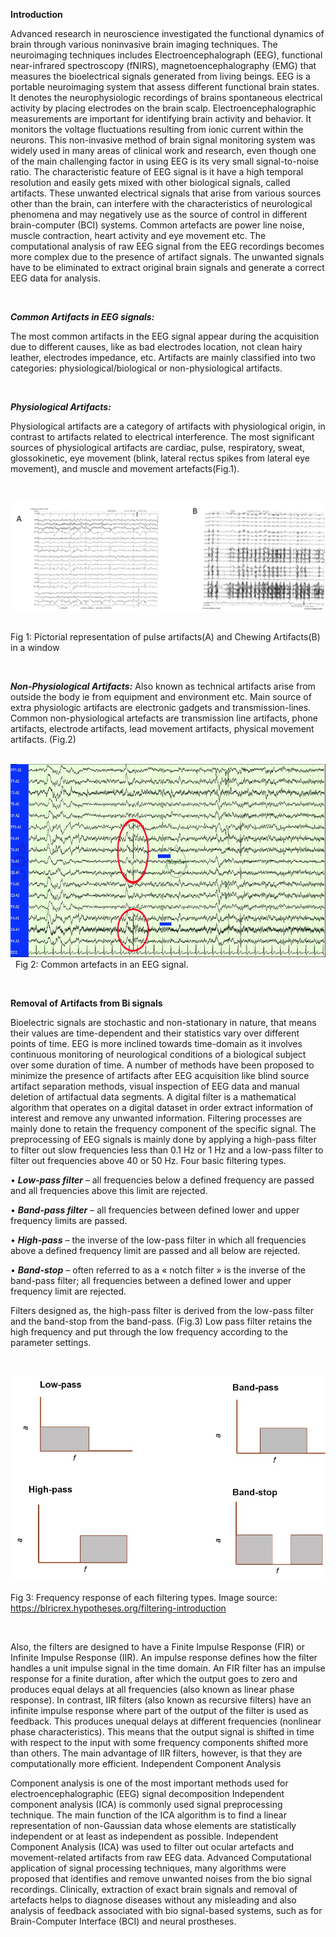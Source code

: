 
**Introduction** 

Advanced research in neuroscience investigated the functional dynamics of brain through various noninvasive brain imaging techniques. The neuroimaging techniques includes Electroencephalograph (EEG), functional near-infrared spectroscopy (fNIRS), magnetoencephalography (EMG) that measures the bioelectrical signals generated from living beings. EEG is a portable neuroimaging system that assess different functional brain states. It denotes the neurophysiologic recordings of brains spontaneous electrical activity by placing electrodes on the brain scalp. Electroencephalographic measurements are important for identifying brain activity and behavior. It monitors the voltage fluctuations resulting from ionic current within the neurons. This non-invasive method of brain signal monitoring system was widely used in many areas of clinical work and research, even though one of the main challenging factor in using EEG  is its very small signal-to-noise ratio. The characteristic feature of EEG signal is it have a high temporal resolution and easily gets mixed with other biological signals, called artifacts. These unwanted electrical signals that arise from various sources other than the brain, can interfere with the characteristics of neurological phenomena and may negatively use as the source of control in different brain-computer (BCI) systems. Common artefacts are power line noise, muscle contraction, heart activity and eye movement etc. The computational analysis of raw EEG signal from the EEG recordings becomes more complex due to the presence of artifact signals. The unwanted signals have to be eliminated to extract original brain signals and generate a correct EEG data for analysis.

&nbsp;

***Common Artifacts in EEG signals:***

 The most common artifacts in the EEG signal appear during the acquisition due to different causes, like as bad electrodes location, not clean hairy leather, electrodes impedance, etc. Artifacts are mainly classified into two categories: physiological/biological or non-physiological artifacts. 

&nbsp;

***Physiological Artifacts:*** 

Physiological artifacts are a category of artifacts with physiological origin, in contrast to artifacts related to electrical interference. The most significant sources of physiological artifacts are cardiac, pulse, respiratory, sweat, glossokinetic, eye movement (blink, lateral rectus spikes from lateral eye movement), and muscle and movement artefacts(Fig.1).

&nbsp;




![](/experiment/images/1.png)
&nbsp;

   Fig 1: Pictorial representation of pulse artifacts(A) and Chewing Artifacts(B) in a window
             
          
&nbsp;

***Non-Physiological Artifacts:*** Also known as technical artifacts arise from outside the body ie from equipment and environment etc. Main source of extra physiologic artifacts are electronic gadgets and transmission-lines. Common non-physiological artefacts are transmission line artifacts, phone artifacts, electrode artifacts, lead movement artifacts, physical movement artifacts. (Fig.2)









&nbsp;
![](/experiment/images/2.png)
&nbsp;
Fig 2: Common artefacts in an EEG signal.

&nbsp;

**Removal of Artifacts from Bi signals**

Bioelectric signals are stochastic and non-stationary in nature, that means their values are time-dependent and their statistics vary over different points of time. EEG is more inclined towards time-domain as it involves continuous monitoring of neurological conditions of a biological subject over some duration of time. A number of methods have been proposed to minimize the presence of artifacts after EEG acquisition like blind source artifact separation methods, visual inspection of EEG data and manual deletion of artifactual data segments.    A digital filter is a mathematical algorithm that operates on a digital dataset in order extract information of interest and remove any unwanted information. Filtering processes are mainly done to retain the frequency component of the specific signal. The preprocessing of EEG signals is mainly done by applying a high-pass filter to filter out slow frequencies less than 0.1 Hz or 1 Hz and a low-pass filter to filter out frequencies above 40 or 50 Hz. Four basic filtering types.

•	***Low-pass filter*** – all frequencies below a defined frequency are passed and all frequencies above this limit are rejected.

•	***Band-pass filter*** – all frequencies between defined lower and upper frequency limits are passed.

•	***High-pass*** – the inverse of the low-pass filter in which all frequencies above a defined frequency limit are passed and all below are rejected.

•	***Band-stop*** – often referred to as a « notch filter » is the inverse of the band-pass filter; all frequencies between a defined lower and upper frequency limit are rejected.

Filters designed as, the high-pass filter is derived from the low-pass filter and the band-stop from the band-pass. (Fig.3) Low pass filter retains the high frequency and put through the low frequency according to the parameter settings.



&nbsp;





![](/experiment/images/3.png)

Fig 3: Frequency response of each filtering types.
   Image source: https://blricrex.hypotheses.org/filtering-introduction
   
&nbsp;

Also, the filters are designed to have a Finite Impulse Response (FIR) or Infinite Impulse Response (IIR).   An impulse response defines how the filter handles a unit impulse signal in the time domain. An FIR filter has an impulse response for a finite duration, after which the output goes to zero and produces equal delays at all frequencies (also known as linear phase response). In contrast, IIR filters (also known as recursive filters) have an infinite impulse response where part of the output of the filter is used as feedback. This produces unequal delays at different frequencies (nonlinear phase characteristics). This means that the output signal is shifted in time with respect to the input with some frequency components shifted more than others.  The main advantage of IIR filters, however, is that they are computationally more efficient. 
Independent Component Analysis

Component analysis is one of the most important methods used for electroencephalographic (EEG) signal decomposition Independent component analysis (ICA) is commonly used signal preprocessing technique. The main function of the ICA algorithm is to find a linear representation of non-Gaussian data whose elements are statistically independent or at least as independent as possible. Independent Component Analysis (ICA) was used to filter out ocular artefacts and movement-related artifacts from raw EEG data. Advanced Computational application of signal processing techniques, many algorithms were proposed that identifies and remove unwanted noises from the bio signal recordings. Clinically, extraction of exact brain signals and removal of artefacts helps to diagnose diseases without any misleading and also analysis of feedback associated with bio signal-based systems, such as for Brain-Computer Interface (BCI) and neural prostheses.
